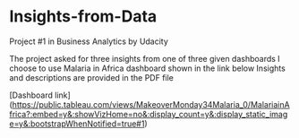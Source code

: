 # Insights-from-Data
Project #1 in Business Analytics by Udacity 

The project asked for three insights from one of three given dashboards
I choose to use Malaria in Africa dashboard shown in the link below
Insights and descriptions are provided in the PDF file

[Dashboard link] (https://public.tableau.com/views/MakeoverMonday34Malaria_0/MalariainAfrica?:embed=y&:showVizHome=no&:display_count=y&:display_static_image=y&:bootstrapWhenNotified=true#1)
